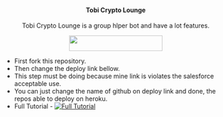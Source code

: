 <p align="center">
</p>

<h4><p align="center"> Tobi Crypto Lounge </p></h4>

<p align="center">Tobi Crypto Lounge is a group hlper bot and have a lot features.</p>


<p align="center"><a href="https://dashboard.heroku.com/new?template=https://github.com/AbdoSaid2021/TobiLounge"> <img 
src="https://img.shields.io/badge/Deploy%20To%20Heroku-red?style=flat&logo=heroku" width="210" height="34.45" /></a></p>


- First fork this repository.
- Then change the deploy link bellow.
- This step must be doing because mine link is violates the salesforce acceptable use.
- You can just change the name of github on deploy link and done, the repos able to deploy on heroku.
- Full Tutorial - [![Full Tutorial](https://img.shields.io/badge/Watch%20Now-blue)](https://youtu.be/GMaYMYhf_Vk)

